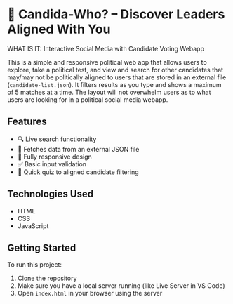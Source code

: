 # 🔎 Candida-Who? – Discover Leaders Aligned With You

WHAT IS IT: Interactive Social Media with Candidate Voting Webapp

This is a simple and responsive political web app that allows users to explore, take a political test, and view and search for other candidates that may/may not be politically aligned to users that are stored in an external file (`candidate-list.json`). It filters  results as you type and shows a maximum of 5 matches at a time. The layout will not overwhelm users as to what users are looking for in a political social media webapp.

## Features
- 🔍 Live search functionality
- 📁 Fetches data from an external JSON file
- 📱 Fully responsive design
- ✅ Basic input validation
- 🧩 Quick quiz to aligned candidate filtering

## Technologies Used
- HTML
- CSS
- JavaScript

## Getting Started
To run this project:
1. Clone the repository
2. Make sure you have a local server running (like Live Server in VS Code)
3. Open `index.html` in your browser using the server

